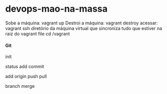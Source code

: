 # devops-mao-na-massa

Sobe a máquina: vagrant up
Destroi a máquina: vagrant destroy
acessar: vagrant ssh
diretório da máquina virtual que sincroniza tudo que estiver na raiz do vagrant file
cd /vagrant

#### Git

init

status
add
commit

add origin
push
pull

branch
merge
